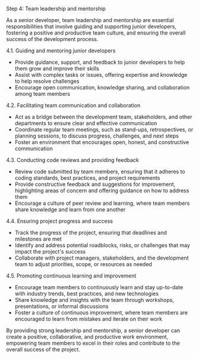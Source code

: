 Step 4: Team leadership and mentorship

As a senior developer, team leadership and mentorship are essential responsibilities that involve guiding and supporting junior developers, fostering a positive and productive team culture, and ensuring the overall success of the development process.

4.1. Guiding and mentoring junior developers
- Provide guidance, support, and feedback to junior developers to help them grow and improve their skills
- Assist with complex tasks or issues, offering expertise and knowledge to help resolve challenges
- Encourage open communication, knowledge sharing, and collaboration among team members

4.2. Facilitating team communication and collaboration
- Act as a bridge between the development team, stakeholders, and other departments to ensure clear and effective communication
- Coordinate regular team meetings, such as stand-ups, retrospectives, or planning sessions, to discuss progress, challenges, and next steps
- Foster an environment that encourages open, honest, and constructive communication

4.3. Conducting code reviews and providing feedback
- Review code submitted by team members, ensuring that it adheres to coding standards, best practices, and project requirements
- Provide constructive feedback and suggestions for improvement, highlighting areas of concern and offering guidance on how to address them
- Encourage a culture of peer review and learning, where team members share knowledge and learn from one another

4.4. Ensuring project progress and success
- Track the progress of the project, ensuring that deadlines and milestones are met
- Identify and address potential roadblocks, risks, or challenges that may impact the project's success
- Collaborate with project managers, stakeholders, and the development team to adjust priorities, scope, or resources as needed

4.5. Promoting continuous learning and improvement
- Encourage team members to continuously learn and stay up-to-date with industry trends, best practices, and new technologies
- Share knowledge and insights with the team through workshops, presentations, or informal discussions
- Foster a culture of continuous improvement, where team members are encouraged to learn from mistakes and iterate on their work

By providing strong leadership and mentorship, a senior developer can create a positive, collaborative, and productive work environment, empowering team members to excel in their roles and contribute to the overall success of the project.
